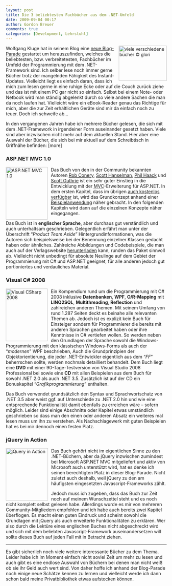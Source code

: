 ```yaml
---
layout: post
title: Die 3 beliebtesten Fachbücher aus dem .NET-Umfeld
date: 2009-09-04 00:17
author: Gordon Breuer
comments: true
categories: [Development, Lehrstuhl]
---
```

<p><img style="margin: 0px 0px 0px 10px; display: inline; border: 0px;" title="viele verschiedene b&uuml;cher &copy; glori" src="http://anheledirwp.blob.core.windows.net/wordpress/2009/09/vieleverschiedenebcherglori.jpg" border="0" alt="viele verschiedene b&uuml;cher &copy; glori" width="150" height="110" align="right" /> Wolfgang Kluge hat in seinem Blog eine <a href="http://gehirnwindung.de/post/2009/09/01/Blog-Parade-Die-3-beliebtesten-Fachbucher-aus-dem-NET-Umfeld.aspx" target="_blank">neue Blog-Parade</a> gestartet um herauszufinden, welches die beliebtesten, bzw. verbreitetesten, Fachb&uuml;cher im Umfeld der Programmierung mit dem .NET-Framework sind. Ich selber lese noch immer gerne B&uuml;cher trotz der mangelnden F&auml;higkeit des Instant-Updates. Vielleicht liegt es einfach daran, dass ich mich zum lesen gerne in eine ruhige Ecke oder auf die Couch zur&uuml;ck ziehe und das ist mit einem PC gar nicht so einfach. Selbst bei einem Note- oder Netbook wird man st&auml;ndig abgelenkt durch so viele andere Sachen die man da noch laufen hat. Vielleicht w&auml;re ein eBook-Reader genau das Richtige f&uuml;r mich, aber die zur Zeit erh&auml;ltlichen Ger&auml;te sind mir da einfach noch zu teuer. Doch ich schweife ab&hellip;</p>
<p>In den vergangenen Jahren habe ich mehrere B&uuml;cher gelesen, die sich mit dem .NET-Framework in irgendeiner Form auseinander gesetzt haben. Viele sind aber inzwischen nicht mehr auf dem aktuellen Stand. Hier aber eine Auswahl der B&uuml;cher, die sich bei mir aktuell auf dem Schreibtisch in Griffn&auml;he befinden: [more]</p>
<h3>ASP.NET MVC 1.0</h3>
<p><a href="http://www.amazon.de/gp/product/0470384611?ie=UTF8&amp;amp;tag=anheledirdotnet-21&amp;amp;linkCode=as2&amp;amp;camp=1638&amp;amp;creative=19454&amp;amp;creativeASIN=0470384611" target="_blank"><img style="margin: 0px 10px 0px 0px; display: inline; border-width: 0px;" title="ASP.NET MVC 1.0" src="http://anheledirwp.blob.core.windows.net/wordpress/2009/09/ASP.NETMVC1.0.jpg" border="0" alt="ASP.NET MVC 1.0" width="131" height="164" align="left" /></a>Das Buch von den in der Community bekannten Autoren <a href="http://blog.wekeroad.com/" target="_blank">Rob Conery</a>, <a href="http://www.hanselman.com/blog/" target="_blank">Scott Hanselman</a>, <a href="http://haacked.com/" target="_blank">Phil Haack</a> und <a href="http://weblogs.asp.net/scottgu/" target="_blank">Scott Guthrie</a> ist ein sehr guter Einstieg in die Entwicklung mit der <acronym title="Model-View-Controler">MVC</acronym>-Erweiterung f&uuml;r ASP.NET. In dem ersten Kapitel, dass im &uuml;brigen <a href="http://aspnetmvcbook.s3.amazonaws.com/aspnetmvc-nerdinner_v1.pdf" target="_blank">auch kostenlos verf&uuml;gbar</a> ist, wird das Grundkonzept anhand einer <a href="http://www.nerddinner.com/" target="_blank">Beispielanwendung</a> n&auml;her gebracht. In den folgenden Kapiteln wird dann auf die einzelnen Konzepte n&auml;her eingegangen.</p>
<p>Das Buch ist in <strong>englischer Sprache</strong>, aber durchaus gut verst&auml;ndlich und auch unterhaltsam geschrieben. Gelegentlich erf&auml;hrt man unter der &Uuml;berschrift &ldquo;<em>Product Team Aside</em>&rdquo; Hintergrundinformationen, was die Autoren sich beispielsweise bei der Benennung einzelner Klassen gedacht haben oder &auml;hnliches. Zahlreiche Abbildungen und Codebeispiele, die man auch auf der Verlagswebsite <a href="http://www.wrox.com/WileyCDA/WroxTitle/Professional-ASP-NET-MVC-1-0.productCd-0470384611,descCd-DOWNLOAD.html" target="_blank">herunterladen</a> kann, runden das Paket sinnvoll ab. Vielleicht nicht unbedingt f&uuml;r absolute Neulinge auf dem Gebiet der Programmierung mit C# und ASP.NET geeignet, f&uuml;r alle anderen jedoch gut portioniertes und verdauliches Material.</p>
<h3>Visual C# 2008</h3>
<p><a href="http://www.amazon.de/gp/product/3827326419?ie=UTF8&amp;tag=anheledirdotnet-21&amp;linkCode=as2&amp;camp=1638&amp;creative=19454&amp;creativeASIN=3827326419" target="_blank"><img style="margin: 0px 10px 0px 0px; display: inline; border-width: 0px;" title="Visual CSharp 2008" src="http://anheledirwp.blob.core.windows.net/wordpress/2009/09/VisualCSharp2008.jpg" border="0" alt="Visual CSharp 2008" width="131" height="164" align="left" /></a>Ein Kompendium rund um die Programmierung mit C# 2008 inklusive <strong>Datenbanken</strong>, <strong>WPF</strong>, <strong>O/R-Mapping</strong> mit <strong>LINQ2SQL</strong>, <strong>Multithreading</strong>, <strong>Reflection</strong> und zahlreichen anderen Themen. Mit seinem Umfang von rund 1.287 Seiten deckt es beinahe alle relevanten Themen ab. Jedoch ist es explizit kein Buch f&uuml;r Einsteiger sondern f&uuml;r Programmierer die bereits mit anderen Sprachen gearbeitet haben oder ihre Kenntnisse in C# vertiefen wollen. So werden neben den Grundlagen der Sprache sowohl die Windows-Programmierung mit den klassischen Windows-Forms als auch der &ldquo;<em>modernen</em>&rdquo; WPF beschrieben, Auch die Grundprinzipien der Objektorientierung, die jeder .NET-Entwickler eigentlich aus dem &ldquo;<em>FF</em>&rdquo; beherrschen sollte, werden nochmals detailliert behandelt. Dem Buch liegt eine <strong>DVD</strong> mit einer 90-Tage-Testversion von Visual Studio 2008 Professional bei sowie eine <strong>CD</strong> mit allen Beispielen aus dem Buch f&uuml;r sowohl .NET 2.0 als auch .NET 3.5. Zus&auml;tzlich ist auf der CD ein Bonuskapitel &ldquo;<em>Grafikprogrammierung</em>&rdquo; enthalten.</p>
<p>Das Buch verwendet grunds&auml;tzlich den Syntax und Sprachwortschatz von .NET 3.5 aber weist ggf. auf Unterschiede zu .NET 2.0 hin und wie eine entsprechende Funktionalit&auml;t damit ebenfalls zu erreichen w&auml;re &ndash; sofern m&ouml;glich. Leider sind einige Abschnitte oder Kapitel etwas umst&auml;ndlich geschrieben so dass man den einen oder anderen Absatz ein weiteres mal lesen muss um ihn zu verstehen. Als Nachschlagewerk mit guten Beispielen hat es bei mir dennoch einen festen Platz.</p>
<h3>jQuery in Action</h3>
<p><img style="margin: 0px 10px 0px 0px; display: inline; border-width: 0px;" title="jQuery in Action" src="http://anheledirwp.blob.core.windows.net/wordpress/2009/09/jQueryinAction.jpg" border="0" alt="jQuery in Action" width="132" height="164" align="left" />Das Buch geh&ouml;rt nicht im eigentlichen Sinne zu den .NET-B&uuml;chern, aber da jQuery inzwischen zumindest bei Microsoft ASP.NET MVC mitgeliefert und aktiv von Microsoft auch unterst&uuml;tzt wird, hat es denke ich seinen berechtigten Platz in dieser Blog-Parade. Nicht zuletzt auch deshalb, weil jQuery zu den am h&auml;ufigsten eingesetzten Javascript-Frameworks z&auml;hlt.</p>
<p>Jedoch muss ich zugeben, dass das Buch zur Zeit noch auf meinem Wunschzettel steht und es noch nicht komplett selbst gelesen habe. Allerdings wurde es mir von mehreren Community-Mitgliedern empfohlen und ich habe auch bereits zwei Kapitel &uuml;berflogen. Es macht einen guten Eindruck und scheint sowohl die Grundlagen mit jQuery als auch erweiterte Funktionalit&auml;ten zu erkl&auml;ren. Wer also durch die Lekt&uuml;re eines englischen Buches nicht abgeschreckt wird und sich mit dem beliebten Javascript-Framework auseinandersetzen will sollte dieses Buch auf jeden Fall mit in Betracht ziehen.</p>
<hr />
<p>Es gibt sicherlich noch viele weitere interessante B&uuml;cher zu dem Thema. Leider habe ich im Moment einfach nicht soviel Zeit um mehr zu lesen und auch gibt es eine endlose Auswahl von B&uuml;chern bei denen man nicht wei&szlig; ob sie ihr Geld auch wert sind. Von daher hoffe ich anhand der Blog-Parade noch einige neue Sch&auml;tze kennen zu lernen und vielleicht werde ich dann schon bald meine Privatbibliothek etwas aufstocken k&ouml;nnen.</p>